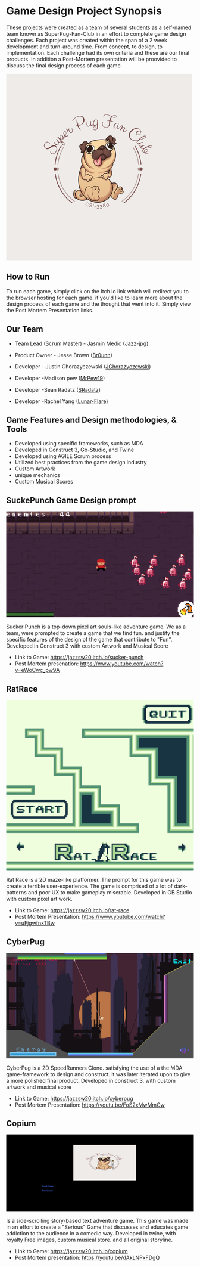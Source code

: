 # Game Design Project Synopsis

These projects were created as a team of several students as a self-named team known as SuperPug-Fan-Club in an effort to complete game design challenges. Each project was created within the span of a 2 week development and turn-around time. From concept, to design, to implementation. Each challenge had its own criteria and these are our final products. In addition a Post-Mortem presentation will be proovided to discuss the final design process of each game.

![alt-text](https://github.com/Jazz-jpg/Game-Design/blob/main/Super%20Pug%20Fan%20Club.png)

## How to Run
To run each game, simply click on the Itch.io link which will redirect you to the browser hosting for each game. if you'd like to learn more about the design process of each game and the thought that went into it. Simply view the Post Mortem Presentation links.

## Our Team

* Team Lead (Scrum Master) - Jasmin Medic ([Jazz-jpg](https://github.com/Jazz-jpg))
* Product Owner - Jesse Brown ([Br0unn](https://github.com/br0uun))

* Developer - Justin Chorazyczewski ([JChorazyczewski](https://github.com/JChorazyczewski))
* Developer -Madison pew ([MrPew19](https://github.com/mrpew19))
* Developer -Sean Radatz ([SRadatz](https://github.com/SRadatz))
* Developer -Rachel Yang ([Lunar-Flare](https://github.com/Lunar-Flare))
## Game Features and Design methodologies, & Tools

- Developed using specific frameworks, such as MDA
- Developed in Construct 3, Gb-Studio, and Twine
- Developed using AGILE Scrum process
- Utilized best practices from the game design industry
- Custom Artwork 
- unique mechanics
- Custom Musical Scores



## SuckePunch Game Design prompt
![alt-text](https://github.com/Jazz-jpg/Game-Design/blob/main/suckerpunch.png)

Sucker Punch is a top-down pixel art souls-like adventure game. We as a team, were prompted to create a game that we find fun. and justify the specific features of the design of the game that contribute to "Fun". Developed in Construct 3 with custom Artwork and Musical Score

- Link to Game: https://jazzsw20.itch.io/sucker-punch
- Post Mortem presenation: https://www.youtube.com/watch?v=eWoCwc_pw9A


## RatRace
![alt-text](https://github.com/Jazz-jpg/Game-Design/blob/main/ratrace.png)

Rat Race is a 2D maze-like platformer. The prompt for this game was to create a terrible user-experience. The game is comprised of a lot of dark-patterns and poor UX to make gameplay miserable. Developed in GB Studio with custom pixel art work.

- Link to Game: https://jazzsw20.itch.io/rat-race
- Post Mortem Presentation: https://www.youtube.com/watch?v=uFjgwfnxTBw

## CyberPug
![alt-text](https://github.com/Jazz-jpg/Game-Design/blob/main/cyberpug.png)

CyberPug is a 2D SpeedRunners Clone. satisfying the use of a the MDA game-framework to design and construct. it was later iterated upon to give a more polished final product. Developed in construct 3, with custom artwork and musical score

- Link to Game: https://jazzsw20.itch.io/cyberpug
- Post Mortem Presentation: https://youtu.be/FoS2xMwMmGw

## Copium

![alt-text](https://github.com/Jazz-jpg/Game-Design/blob/main/copium.png)

Is a side-scrolling story-based text adventure game. This game was made in an effort to create a "Serious" Game that discusses and educates game addiction to the audience in a comedic way. Developed in twine, with royalty Free images, custom musical store. and all original storyline.

- Link to Game: https://jazzsw20.itch.io/copium
- Post Mortem presentation: https://youtu.be/dAkLNPxFDgQ
